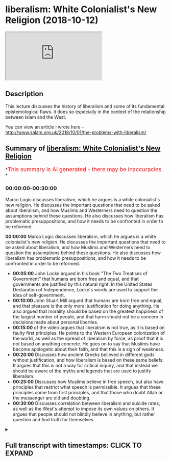 # liberalism: White Colonialist's New Religion (2018-10-12)

<iframe loading='lazy' allow='autoplay' src='https://www.youtube.com/embed/2Dyzc282ZFE'></iframe>

## Description

This lecture discusses the history of liberalism and some of its fundamental epistemological flaws. it does so especially in the context of the relationship between Islam and the West.

You can view an article I wrote here -<http://www.salam.org.uk/2018/10/01/the-problems-with-liberalism/>

## Summary of [liberalism: White Colonialist's New Religion](https://www.youtube.com/watch?v=2Dyzc282ZFE)

*<span style="color:red; font-size:125%">This summary is AI generated - there may be inaccuracies</span>. *

### <a onclick="modifyYTiframeseektime('0')">00:00:00-00:30:00</a>

Marco Logic discusses liberalism, which he argues is a white colonialist's new religion. He discusses the important questions that need to be asked about liberalism, and how Muslims and Westerners need to question the assumptions behind these questions. He also discusses how liberalism has problematic presuppositions, and how it needs to be confronted in order to be reformed.

**<a onclick="modifyYTiframeseektime('0')">00:00:00</a>** Marco Logic discusses liberalism, which he argues is a white colonialist's new religion. He discusses the important questions that need to be asked about liberalism, and how Muslims and Westerners need to question the assumptions behind these questions. He also discusses how liberalism has problematic presuppositions, and how it needs to be confronted in order to be reformed.

* **<a onclick="modifyYTiframeseektime('300')">00:05:00</a>** John Locke argued in his book "The Two Treatises of Government" that humans are born free and equal, and that governments are justified by this natural right. In the United States Declaration of Independence, Locke's words are used to support the idea of self-government.
* **<a onclick="modifyYTiframeseektime('600')">00:10:00</a>** John Stuart Mill argued that humans are born free and equal, and that pleasure is the only moral justification for doing anything. He also argued that morality should be based on the greatest happiness of the largest number of people, and that harm should not be a concern in decisions made about personal liberties.
* **<a onclick="modifyYTiframeseektime('900')">00:15:00</a>** of the video argues that liberalism is not true, as it is based on faulty first principles. He points to the Western European colonization of the world, as well as the spread of liberalism by force, as proof that it is not based on anything concrete. He goes on to say that Muslims have become apologetic about their faith, and that this is a sign of weakness.
* **<a onclick="modifyYTiframeseektime('1200')">00:20:00</a>** Discusses how ancient Greeks believed in different gods without justification, and how liberalism is based on these same beliefs. It argues that this is not a way for critical inquiry, and that instead we should be aware of the myths and legends that are used to justify liberalism.
* **<a onclick="modifyYTiframeseektime('1500')">00:25:00</a>** Discusses how Muslims believe in free speech, but also have principles that restrict what speech is permissible. It argues that these principles come from first principles, and that those who doubt Allah or the messenger are old and doubting.
* **<a onclick="modifyYTiframeseektime('1800')">00:30:00</a>** Discusses correlation between liberalism and suicide rates, as well as the West's attempt to impose its own values on others. It argues that people should not blindly believe in anything, but rather question and find truth for themselves.

<details><summary><h2>Full transcript with timestamps: CLICK TO EXPAND</h2></summary>

<a onclick="modifyYTiframeseektime('0')">0:00:00</a> to come to the state to deliver his  
<a onclick="modifyYTiframeseektime('2')">0:00:02</a> lecture intellectual doubts about Islam  
<a onclick="modifyYTiframeseektime('5')">0:00:05</a> Marco logic Salam aleikum wa rahmatullah  
<a onclick="modifyYTiframeseektime('27')">0:00:27</a> our heads you know in the West we're  
<a onclick="modifyYTiframeseektime('34')">0:00:34</a> asked a lot of questions as Muslims were  
<a onclick="modifyYTiframeseektime('37')">0:00:37</a> asked many questions regularly pressing  
<a onclick="modifyYTiframeseektime('41')">0:00:41</a> important questions and these questions  
<a onclick="modifyYTiframeseektime('44')">0:00:44</a> usually have something to do with what I  
<a onclick="modifyYTiframeseektime('49')">0:00:49</a> refer to as post enlightenment ideas and  
<a onclick="modifyYTiframeseektime('53')">0:00:53</a> it's connection with Islam so don't give  
<a onclick="modifyYTiframeseektime('56')">0:00:56</a> an example someone will ask why is it  
<a onclick="modifyYTiframeseektime('61')">0:01:01</a> that in Islam for example Muslims get  
<a onclick="modifyYTiframeseektime('65')">0:01:05</a> offended when a picture is drawn of the  
<a onclick="modifyYTiframeseektime('69')">0:01:09</a> Prophet Muhammad isn't this freedom of  
<a onclick="modifyYTiframeseektime('72')">0:01:12</a> expression and freedom of speech and why  
<a onclick="modifyYTiframeseektime('77')">0:01:17</a> are Muslims in this regard against  
<a onclick="modifyYTiframeseektime('80')">0:01:20</a> freedom of expression and freedom of  
<a onclick="modifyYTiframeseektime('83')">0:01:23</a> speech isn't Islam therefore the  
<a onclick="modifyYTiframeseektime('87')">0:01:27</a> argument goes a backwards religion that  
<a onclick="modifyYTiframeseektime('91')">0:01:31</a> needs to be reformed do we not need to  
<a onclick="modifyYTiframeseektime('95')">0:01:35</a> have a reform within Islam because  
<a onclick="modifyYTiframeseektime('97')">0:01:37</a> actually you'll find that Islam has  
<a onclick="modifyYTiframeseektime('101')">0:01:41</a> aspects of it which are against  
<a onclick="modifyYTiframeseektime('103')">0:01:43</a> enlightenment values against liberalism  
<a onclick="modifyYTiframeseektime('107')">0:01:47</a> against freedom of expression against  
<a onclick="modifyYTiframeseektime('111')">0:01:51</a> freedom of speech our thing is these are  
<a onclick="modifyYTiframeseektime('115')">0:01:55</a> very important questions to be asked but  
<a onclick="modifyYTiframeseektime('120')">0:02:00</a> what Muslims need to do and what  
<a onclick="modifyYTiframeseektime('123')">0:02:03</a> Westerners also need to do is they need  
<a onclick="modifyYTiframeseektime('126')">0:02:06</a> to question the question I has a point  
<a onclick="modifyYTiframeseektime('131')">0:02:11</a> every question has a presupposition what  
<a onclick="modifyYTiframeseektime('135')">0:02:15</a> is a presupposition it is an assumption  
<a onclick="modifyYTiframeseektime('138')">0:02:18</a> it is an assumption obviously with these  
<a onclick="modifyYTiframeseektime('142')">0:02:22</a> questions some Muslims they go  
<a onclick="modifyYTiframeseektime('146')">0:02:26</a> immediately on the backfoot  
<a onclick="modifyYTiframeseektime('149')">0:02:29</a> immediately there on the back foot and  
<a onclick="modifyYTiframeseektime('152')">0:02:32</a> just like the Western colonial powers  
<a onclick="modifyYTiframeseektime('159')">0:02:39</a> came into our grandfathers Nations and  
<a onclick="modifyYTiframeseektime('165')">0:02:45</a> attempted to force them to believe in  
<a onclick="modifyYTiframeseektime('167')">0:02:47</a> what they believe in  
<a onclick="modifyYTiframeseektime('169')">0:02:49</a> militarily now the post-colonial Western  
<a onclick="modifyYTiframeseektime('178')">0:02:58</a> masters are doing so using different  
<a onclick="modifyYTiframeseektime('181')">0:03:01</a> techniques and there are different  
<a onclick="modifyYTiframeseektime('184')">0:03:04</a> responses from Muslims and others some  
<a onclick="modifyYTiframeseektime('187')">0:03:07</a> will literally bow at the knee they will  
<a onclick="modifyYTiframeseektime('190')">0:03:10</a> literally bow at the knee surrender give  
<a onclick="modifyYTiframeseektime('194')">0:03:14</a> up yes you're right sir there is a  
<a onclick="modifyYTiframeseektime('197')">0:03:17</a> problem we need to fix it we need to  
<a onclick="modifyYTiframeseektime('199')">0:03:19</a> have revivalism in Islam we need to have  
<a onclick="modifyYTiframeseektime('201')">0:03:21</a> reform we need to clean it up you're  
<a onclick="modifyYTiframeseektime('204')">0:03:24</a> right  
<a onclick="modifyYTiframeseektime('205')">0:03:25</a> some will say we must reject this  
<a onclick="modifyYTiframeseektime('209')">0:03:29</a> completely there is this is a poison a  
<a onclick="modifyYTiframeseektime('211')">0:03:31</a> poisonous ideology and we must remove it  
<a onclick="modifyYTiframeseektime('215')">0:03:35</a> and what we're going to be doing in  
<a onclick="modifyYTiframeseektime('217')">0:03:37</a> charla in the next three days it will be  
<a onclick="modifyYTiframeseektime('221')">0:03:41</a> arguing that the question itself is  
<a onclick="modifyYTiframeseektime('225')">0:03:45</a> problematic all the questions that are  
<a onclick="modifyYTiframeseektime('228')">0:03:48</a> asked are problematic questions so the  
<a onclick="modifyYTiframeseektime('230')">0:03:50</a> first day I'm going to be dealing with  
<a onclick="modifyYTiframeseektime('231')">0:03:51</a> liberalism I know it's on the third day  
<a onclick="modifyYTiframeseektime('233')">0:03:53</a> on your pamphlet but I'm gonna do it  
<a onclick="modifyYTiframeseektime('235')">0:03:55</a> first in Chara I'm gonna be dealing with  
<a onclick="modifyYTiframeseektime('237')">0:03:57</a> questions which deal with liberal  
<a onclick="modifyYTiframeseektime('239')">0:03:59</a> presuppositions the second day we're  
<a onclick="modifyYTiframeseektime('243')">0:04:03</a> going to be dealing with democracy which  
<a onclick="modifyYTiframeseektime('244')">0:04:04</a> is very important and the third day  
<a onclick="modifyYTiframeseektime('247')">0:04:07</a> we're going to be dealing with feminism  
<a onclick="modifyYTiframeseektime('252')">0:04:12</a> and that's why I did on the third day  
<a onclick="modifyYTiframeseektime('253')">0:04:13</a> because if anything happens I can just  
<a onclick="modifyYTiframeseektime('255')">0:04:15</a> go I'm going back to London anyways  
<a onclick="modifyYTiframeseektime('264')">0:04:24</a> today inshallah I'll be talking about  
<a onclick="modifyYTiframeseektime('267')">0:04:27</a> liberalism and by the way I've written  
<a onclick="modifyYTiframeseektime('269')">0:04:29</a> an article on this and I'm planning to  
<a onclick="modifyYTiframeseektime('271')">0:04:31</a> write an article on all three lectures  
<a onclick="modifyYTiframeseektime('274')">0:04:34</a> so I'll be writing written an article  
<a onclick="modifyYTiframeseektime('276')">0:04:36</a> liberalism will be published on it  
<a onclick="modifyYTiframeseektime('278')">0:04:38</a> should be online on Monday Anza Lambda  
<a onclick="modifyYTiframeseektime('280')">0:04:40</a> org dot uk' salaam and inshallah we'll  
<a onclick="modifyYTiframeseektime('283')">0:04:43</a> put the description somewhere so if you  
<a onclick="modifyYTiframeseektime('285')">0:04:45</a> want to do further reading you can do  
<a onclick="modifyYTiframeseektime('286')">0:04:46</a> that there  
<a onclick="modifyYTiframeseektime('287')">0:04:47</a> and moreover there'll be an article  
<a onclick="modifyYTiframeseektime('290')">0:04:50</a> written on each of the topics that I'll  
<a onclick="modifyYTiframeseektime('292')">0:04:52</a> be covering today as well now let's get  
<a onclick="modifyYTiframeseektime('295')">0:04:55</a> straight into it today I'm just gonna go  
<a onclick="modifyYTiframeseektime('299')">0:04:59</a> into three different things I'm going to  
<a onclick="modifyYTiframeseektime('301')">0:05:01</a> do three things today in Charlotte the  
<a onclick="modifyYTiframeseektime('302')">0:05:02</a> first thing is I'm going to give you a  
<a onclick="modifyYTiframeseektime('304')">0:05:04</a> brief history of liberalism a brief  
<a onclick="modifyYTiframeseektime('307')">0:05:07</a> history so you understand what it is  
<a onclick="modifyYTiframeseektime('308')">0:05:08</a> number two we're going to be talking  
<a onclick="modifyYTiframeseektime('311')">0:05:11</a> about the premises of liberalism the  
<a onclick="modifyYTiframeseektime('315')">0:05:15</a> first principles of liberalism where do  
<a onclick="modifyYTiframeseektime('318')">0:05:18</a> we start with liberalism and number  
<a onclick="modifyYTiframeseektime('321')">0:05:21</a> three we'll be talking about the  
<a onclick="modifyYTiframeseektime('322')">0:05:22</a> implications of this on Islam and  
<a onclick="modifyYTiframeseektime('325')">0:05:25</a> Muslims and the discourse between Islam  
<a onclick="modifyYTiframeseektime('328')">0:05:28</a> and Muslims in the Western context  
<a onclick="modifyYTiframeseektime('330')">0:05:30</a> especially so we'll start you see all of  
<a onclick="modifyYTiframeseektime('336')">0:05:36</a> these slogans that you've you're very  
<a onclick="modifyYTiframeseektime('338')">0:05:38</a> well aware of freedom of expression  
<a onclick="modifyYTiframeseektime('340')">0:05:40</a> freedom of speech they're extensions of  
<a onclick="modifyYTiframeseektime('343')">0:05:43</a> the liberal philosophical framework okay  
<a onclick="modifyYTiframeseektime('345')">0:05:45</a> so if someone is asking you a question  
<a onclick="modifyYTiframeseektime('349')">0:05:49</a> that presupposes liberalism like these  
<a onclick="modifyYTiframeseektime('354')">0:05:54</a> questions the question would be this  
<a onclick="modifyYTiframeseektime('357')">0:05:57</a> what if your ideology is baseless wait a  
<a onclick="modifyYTiframeseektime('363')">0:06:03</a> minute  
<a onclick="modifyYTiframeseektime('364')">0:06:04</a> say that one more time okay what if your  
<a onclick="modifyYTiframeseektime('369')">0:06:09</a> ideology is baseless what if there is no  
<a onclick="modifyYTiframeseektime('374')">0:06:14</a> way to prove the very beginnings or the  
<a onclick="modifyYTiframeseektime('379')">0:06:19</a> very starting points the very premises  
<a onclick="modifyYTiframeseektime('381')">0:06:21</a> of liberalism therefore the question  
<a onclick="modifyYTiframeseektime('384')">0:06:24</a> becomes obsolete  
<a onclick="modifyYTiframeseektime('385')">0:06:25</a> why does Islam why do Muslims get upset  
<a onclick="modifyYTiframeseektime('389')">0:06:29</a> with the drawing of the Prophet Muhammad  
<a onclick="modifyYTiframeseektime('390')">0:06:30</a> why not  
<a onclick="modifyYTiframeseektime('391')">0:06:31</a> could be the easy answer well it needs  
<a onclick="modifyYTiframeseektime('394')">0:06:34</a> to be in line with liberalism and well  
<a onclick="modifyYTiframeseektime('396')">0:06:36</a> if we can demonstrate that liberalism is  
<a onclick="modifyYTiframeseektime('401')">0:06:41</a> in fact based on what you call  
<a onclick="modifyYTiframeseektime('404')">0:06:44</a> corrigible presuppositions meaning they  
<a onclick="modifyYTiframeseektime('408')">0:06:48</a> are capable of reform or improvement  
<a onclick="modifyYTiframeseektime('413')">0:06:53</a> then there is no need to ask the  
<a onclick="modifyYTiframeseektime('415')">0:06:55</a> question because you're asking me a  
<a onclick="modifyYTiframeseektime('417')">0:06:57</a> question based on baseless foundations  
<a onclick="modifyYTiframeseektime('420')">0:07:00</a> so let's start with the brief history of  
<a onclick="modifyYTiframeseektime('423')">0:07:03</a> liberalism you see there was a man  
<a onclick="modifyYTiframeseektime('427')">0:07:07</a> called John Locke very famous man he's  
<a onclick="modifyYTiframeseektime('432')">0:07:12</a> actually one of the most influential  
<a onclick="modifyYTiframeseektime('434')">0:07:14</a> people who ever lived in my opinion he  
<a onclick="modifyYTiframeseektime('436')">0:07:16</a> died in 1704 he wrote many books one of  
<a onclick="modifyYTiframeseektime('440')">0:07:20</a> the most famous or if not the most  
<a onclick="modifyYTiframeseektime('441')">0:07:21</a> famous one hero is a book called the two  
<a onclick="modifyYTiframeseektime('442')">0:07:22</a> treatises of government and in this book  
<a onclick="modifyYTiframeseektime('445')">0:07:25</a> he argued the case for a social contract  
<a onclick="modifyYTiframeseektime('447')">0:07:27</a> he said we are all born equal we are all  
<a onclick="modifyYTiframeseektime('451')">0:07:31</a> born free interesting Locke John Locke  
<a onclick="modifyYTiframeseektime('454')">0:07:34</a> believed in God in fact he believes in  
<a onclick="modifyYTiframeseektime('456')">0:07:36</a> one God he was a Unitarian who's a  
<a onclick="modifyYTiframeseektime('458')">0:07:38</a> nonconformist Christine didn't believe  
<a onclick="modifyYTiframeseektime('460')">0:07:40</a> in the Trinity but he based much of his  
<a onclick="modifyYTiframeseektime('463')">0:07:43</a> philosophy on God and that's why a lot  
<a onclick="modifyYTiframeseektime('469')">0:07:49</a> of the governments of his day Britain  
<a onclick="modifyYTiframeseektime('472')">0:07:52</a> France and of course the United States  
<a onclick="modifyYTiframeseektime('475')">0:07:55</a> of America they incorporated literally  
<a onclick="modifyYTiframeseektime('478')">0:07:58</a> what he said in that the two treatises  
<a onclick="modifyYTiframeseektime('481')">0:08:01</a> of government into the for example the  
<a onclick="modifyYTiframeseektime('485')">0:08:05</a> US Declaration of Independence the Bill  
<a onclick="modifyYTiframeseektime('488')">0:08:08</a> of Rights in the in the United Kingdom  
<a onclick="modifyYTiframeseektime('490')">0:08:10</a> which was written in 1688 his words  
<a onclick="modifyYTiframeseektime('494')">0:08:14</a> which is one of the most important  
<a onclick="modifyYTiframeseektime('497')">0:08:17</a> documents and all of British history  
<a onclick="modifyYTiframeseektime('499')">0:08:19</a> it's called the Bill of Rights and of  
<a onclick="modifyYTiframeseektime('502')">0:08:22</a> course the u.s. Declaration of  
<a onclick="modifyYTiframeseektime('503')">0:08:23</a> Independence one of the most important  
<a onclick="modifyYTiframeseektime('505')">0:08:25</a> documents in all of American government  
<a onclick="modifyYTiframeseektime('508')">0:08:28</a> and politics so for example  
<a onclick="modifyYTiframeseektime('515')">0:08:35</a> the famous phrase that we hold these  
<a onclick="modifyYTiframeseektime('518')">0:08:38</a> truths to be self-evident that all men  
<a onclick="modifyYTiframeseektime('521')">0:08:41</a> are created equal and that they have on  
<a onclick="modifyYTiframeseektime('527')">0:08:47</a> any unalienable rights of life liberty  
<a onclick="modifyYTiframeseektime('530')">0:08:50</a> and the pursuit of happiness this is the  
<a onclick="modifyYTiframeseektime('533')">0:08:53</a> US Declaration of Independence it's  
<a onclick="modifyYTiframeseektime('534')">0:08:54</a> taken from or slightly adjusted it's  
<a onclick="modifyYTiframeseektime('538')">0:08:58</a> taken from John Locke so a lot of these  
<a onclick="modifyYTiframeseektime('540')">0:09:00</a> ideas human beings being born free  
<a onclick="modifyYTiframeseektime('543')">0:09:03</a> freedom etc is taken from directly from  
<a onclick="modifyYTiframeseektime('546')">0:09:06</a> John Locke and the thing is about John  
<a onclick="modifyYTiframeseektime('549')">0:09:09</a> Locke is that he believed in God and if  
<a onclick="modifyYTiframeseektime('553')">0:09:13</a> you look at the wording of what he said  
<a onclick="modifyYTiframeseektime('555')">0:09:15</a> in the two treatises of government he  
<a onclick="modifyYTiframeseektime('557')">0:09:17</a> justified that for example human beings  
<a onclick="modifyYTiframeseektime('560')">0:09:20</a> are born equal and that they are born  
<a onclick="modifyYTiframeseektime('562')">0:09:22</a> free because he said that they were  
<a onclick="modifyYTiframeseektime('564')">0:09:24</a> endowed by the creator and this is part  
<a onclick="modifyYTiframeseektime('567')">0:09:27</a> of the US declaration independence they  
<a onclick="modifyYTiframeseektime('569')">0:09:29</a> were given this by God they were given  
<a onclick="modifyYTiframeseektime('573')">0:09:33</a> freedom and equality by God he had two  
<a onclick="modifyYTiframeseektime('578')">0:09:38</a> or three principles that he believed in  
<a onclick="modifyYTiframeseektime('580')">0:09:40</a> one was a theological belief so he  
<a onclick="modifyYTiframeseektime('583')">0:09:43</a> believed that all human beings were  
<a onclick="modifyYTiframeseektime('585')">0:09:45</a> endowed equality by God they were given  
<a onclick="modifyYTiframeseektime('590')">0:09:50</a> equality and freedoms by God but he also  
<a onclick="modifyYTiframeseektime('593')">0:09:53</a> believed he also believed in something  
<a onclick="modifyYTiframeseektime('596')">0:09:56</a> called the hedonistic principle and this  
<a onclick="modifyYTiframeseektime('599')">0:09:59</a> will be a very important point which I  
<a onclick="modifyYTiframeseektime('601')">0:10:01</a> want you to really pay attention to the  
<a onclick="modifyYTiframeseektime('603')">0:10:03</a> hedonistic principle is the idea that  
<a onclick="modifyYTiframeseektime('606')">0:10:06</a> the ultimate morality is pain and  
<a onclick="modifyYTiframeseektime('609')">0:10:09</a> pleasure  
<a onclick="modifyYTiframeseektime('611')">0:10:11</a> so what's ultimately good is what feels  
<a onclick="modifyYTiframeseektime('614')">0:10:14</a> good or what is pleasurable or desirable  
<a onclick="modifyYTiframeseektime('617')">0:10:17</a> to you this would be the cornerstone of  
<a onclick="modifyYTiframeseektime('620')">0:10:20</a> liberal moral philosophy it's called the  
<a onclick="modifyYTiframeseektime('623')">0:10:23</a> hedonistic principle so after John Locke  
<a onclick="modifyYTiframeseektime('628')">0:10:28</a> came about and he had such an influence  
<a onclick="modifyYTiframeseektime('631')">0:10:31</a> because of the English Civil War which  
<a onclick="modifyYTiframeseektime('633')">0:10:33</a> took place in 1642 to 1651 where the  
<a onclick="modifyYTiframeseektime('637')">0:10:37</a> Royalists and the parliamentarians were  
<a onclick="modifyYTiframeseektime('640')">0:10:40</a> attacking each other  
<a onclick="modifyYTiframeseektime('641')">0:10:41</a> Parliament reconstituted itself using a  
<a onclick="modifyYTiframeseektime('645')">0:10:45</a> lot of the Lockean principles sold in  
<a onclick="modifyYTiframeseektime('648')">0:10:48</a> and so did the US and France and these  
<a onclick="modifyYTiframeseektime('651')">0:10:51</a> countries they took these liberal  
<a onclick="modifyYTiframeseektime('653')">0:10:53</a> principles and then they became very  
<a onclick="modifyYTiframeseektime('654')">0:10:54</a> normative it became the norm now anyone  
<a onclick="modifyYTiframeseektime('658')">0:10:58</a> who speaks against the liberal  
<a onclick="modifyYTiframeseektime('660')">0:11:00</a> principles is AB is speaking in  
<a onclick="modifyYTiframeseektime('664')">0:11:04</a> aberration to the social and cultural  
<a onclick="modifyYTiframeseektime('667')">0:11:07</a> norms of the West that must must be  
<a onclick="modifyYTiframeseektime('670')">0:11:10</a> understood after John Locke you had many  
<a onclick="modifyYTiframeseektime('672')">0:11:12</a> different philosophers that came and  
<a onclick="modifyYTiframeseektime('674')">0:11:14</a> advanced his theory like Montesquieu or  
<a onclick="modifyYTiframeseektime('676')">0:11:16</a> Rousseau or for example Tocqueville who  
<a onclick="modifyYTiframeseektime('680')">0:11:20</a> wrote democracy and America which will  
<a onclick="modifyYTiframeseektime('682')">0:11:22</a> cover tomorrow and others and these  
<a onclick="modifyYTiframeseektime('687')">0:11:27</a> individuals just expanded the theory  
<a onclick="modifyYTiframeseektime('689')">0:11:29</a> most notably I was our I would argue is  
<a onclick="modifyYTiframeseektime('692')">0:11:32</a> John Stuart Mill who came in the  
<a onclick="modifyYTiframeseektime('695')">0:11:35</a> Victorian era and he talked about the  
<a onclick="modifyYTiframeseektime('697')">0:11:37</a> harm principle so about two you know  
<a onclick="modifyYTiframeseektime('700')">0:11:40</a> hundred two hundred years later this man  
<a onclick="modifyYTiframeseektime('701')">0:11:41</a> came John Stuart Mill and he advanced he  
<a onclick="modifyYTiframeseektime('704')">0:11:44</a> said yes he left the whole theological  
<a onclick="modifyYTiframeseektime('708')">0:11:48</a> discussion he didn't say that we were  
<a onclick="modifyYTiframeseektime('710')">0:11:50</a> born equal a free he took yes he  
<a onclick="modifyYTiframeseektime('712')">0:11:52</a> believed that we were born equal but he  
<a onclick="modifyYTiframeseektime('713')">0:11:53</a> didn't say it's from God some say he was  
<a onclick="modifyYTiframeseektime('716')">0:11:56</a> agnostic even he didn't believe me maybe  
<a onclick="modifyYTiframeseektime('717')">0:11:57</a> didn't believe in God the law Allen God  
<a onclick="modifyYTiframeseektime('719')">0:11:59</a> knows best if you believed in God or not  
<a onclick="modifyYTiframeseektime('720')">0:12:00</a> yeah but here's a problem this is a very  
<a onclick="modifyYTiframeseektime('725')">0:12:05</a> big problem for liberals if initially my  
<a onclick="modifyYTiframeseektime('729')">0:12:09</a> question first question if initially the  
<a onclick="modifyYTiframeseektime('732')">0:12:12</a> justification for human beings being  
<a onclick="modifyYTiframeseektime('735')">0:12:15</a> born equal and free was based on  
<a onclick="modifyYTiframeseektime('738')">0:12:18</a> theology ie God how could a succession  
<a onclick="modifyYTiframeseektime('744')">0:12:24</a> of philosophers inherit the same belief  
<a onclick="modifyYTiframeseektime('747')">0:12:27</a> system without basing upon the same  
<a onclick="modifyYTiframeseektime('749')">0:12:29</a> principle in other words John Stuart  
<a onclick="modifyYTiframeseektime('752')">0:12:32</a> Mill yes he said we believe that we were  
<a onclick="modifyYTiframeseektime('755')">0:12:35</a> born equal that were born free but he  
<a onclick="modifyYTiframeseektime('756')">0:12:36</a> didn't say anything about God so the  
<a onclick="modifyYTiframeseektime('758')">0:12:38</a> question would be how can you prove that  
<a onclick="modifyYTiframeseektime('759')">0:12:39</a> were born equal or that we were born  
<a onclick="modifyYTiframeseektime('762')">0:12:42</a> free this is a very important question  
<a onclick="modifyYTiframeseektime('764')">0:12:44</a> and what do you mean when you say who  
<a onclick="modifyYTiframeseektime('767')">0:12:47</a> are born equal or we were born free even  
<a onclick="modifyYTiframeseektime('770')">0:12:50</a> John Stuart Locke John Mill sorry does  
<a onclick="modifyYTiframeseektime('772')">0:12:52</a> John Locke himself said this is not in  
<a onclick="modifyYTiframeseektime('775')">0:12:55</a> all cases the Creator might decide that  
<a onclick="modifyYTiframeseektime('778')">0:12:58</a> we are not born you're born equal for  
<a onclick="modifyYTiframeseektime('779')">0:12:59</a> example so what do we mean well we're  
<a onclick="modifyYTiframeseektime('781')">0:13:01</a> not born  
<a onclick="modifyYTiframeseektime('782')">0:13:02</a> what do we mean with Zbornak we are not  
<a onclick="modifyYTiframeseektime('785')">0:13:05</a> born equal if we look at it on the face  
<a onclick="modifyYTiframeseektime('787')">0:13:07</a> of it because really some of us are born  
<a onclick="modifyYTiframeseektime('788')">0:13:08</a> in impoverished places some of us are  
<a onclick="modifyYTiframeseektime('791')">0:13:11</a> born in very you know bad places rich  
<a onclick="modifyYTiframeseektime('793')">0:13:13</a> places poor places some of us are born  
<a onclick="modifyYTiframeseektime('795')">0:13:15</a> with disabilities some of us are born as  
<a onclick="modifyYTiframeseektime('797')">0:13:17</a> men woman black why this that where is  
<a onclick="modifyYTiframeseektime('801')">0:13:21</a> the Equality is differences all I see is  
<a onclick="modifyYTiframeseektime('803')">0:13:23</a> inequalities everywhere so what do we  
<a onclick="modifyYTiframeseektime('805')">0:13:25</a> mean by equality so someone will come  
<a onclick="modifyYTiframeseektime('807')">0:13:27</a> and say actually we mean equality of  
<a onclick="modifyYTiframeseektime('809')">0:13:29</a> opportunity and some others will say no  
<a onclick="modifyYTiframeseektime('810')">0:13:30</a> equality of outcome well they've had to  
<a onclick="modifyYTiframeseektime('813')">0:13:33</a> adjust that because they realized the  
<a onclick="modifyYTiframeseektime('815')">0:13:35</a> fallacious nature of just saying that we  
<a onclick="modifyYTiframeseektime('818')">0:13:38</a> were born equal what does it mean what  
<a onclick="modifyYTiframeseektime('821')">0:13:41</a> do we actually mean what do we mean by  
<a onclick="modifyYTiframeseektime('822')">0:13:42</a> we were born free almost all  
<a onclick="modifyYTiframeseektime('825')">0:13:45</a> philosophers agree that everything is  
<a onclick="modifyYTiframeseektime('829')">0:13:49</a> determined even atheist philosophers  
<a onclick="modifyYTiframeseektime('831')">0:13:51</a> believe this that is determined by  
<a onclick="modifyYTiframeseektime('833')">0:13:53</a> genetics and environment so what is free  
<a onclick="modifyYTiframeseektime('835')">0:13:55</a> freedom what do you mean explain so  
<a onclick="modifyYTiframeseektime('838')">0:13:58</a> already it sounds nice what they say but  
<a onclick="modifyYTiframeseektime('840')">0:14:00</a> it has no real evidence base John Stuart  
<a onclick="modifyYTiframeseektime('843')">0:14:03</a> Mill did try and prove something called  
<a onclick="modifyYTiframeseektime('845')">0:14:05</a> utilitarianism utilitarianism is the  
<a onclick="modifyYTiframeseektime('848')">0:14:08</a> idea it's really the has a mystic  
<a onclick="modifyYTiframeseektime('850')">0:14:10</a> principle so you pleasure for you but  
<a onclick="modifyYTiframeseektime('853')">0:14:13</a> pleasure for them for the for the  
<a onclick="modifyYTiframeseektime('855')">0:14:15</a> largest amount of people the great is  
<a onclick="modifyYTiframeseektime('857')">0:14:17</a> good for the greatest number so it's  
<a onclick="modifyYTiframeseektime('860')">0:14:20</a> going back to what's pleasurable for you  
<a onclick="modifyYTiframeseektime('863')">0:14:23</a> and this became really the most  
<a onclick="modifyYTiframeseektime('866')">0:14:26</a> normative way of describing liberalism  
<a onclick="modifyYTiframeseektime('867')">0:14:27</a> the most normative way of describing  
<a onclick="modifyYTiframeseektime('870')">0:14:30</a> liberalism is through the hedonistic  
<a onclick="modifyYTiframeseektime('872')">0:14:32</a> principle all the extension of that  
<a onclick="modifyYTiframeseektime('874')">0:14:34</a> which is utilitarianism and then he put  
<a onclick="modifyYTiframeseektime('876')">0:14:36</a> into it the harm principle so he says  
<a onclick="modifyYTiframeseektime('878')">0:14:38</a> that you can do whatever you want so  
<a onclick="modifyYTiframeseektime('880')">0:14:40</a> long as you don't harm anyone else do  
<a onclick="modifyYTiframeseektime('882')">0:14:42</a> whatever you want isn't this what you  
<a onclick="modifyYTiframeseektime('883')">0:14:43</a> hear okay or why is homosexuality not a  
<a onclick="modifyYTiframeseektime('887')">0:14:47</a> problem in society because we are  
<a onclick="modifyYTiframeseektime('890')">0:14:50</a> liberals and we believe you can do  
<a onclick="modifyYTiframeseektime('892')">0:14:52</a> whatever you want that makes you feel  
<a onclick="modifyYTiframeseektime('894')">0:14:54</a> good so long as you don't harm someone  
<a onclick="modifyYTiframeseektime('898')">0:14:58</a> else this is John Stuart Mill basically  
<a onclick="modifyYTiframeseektime('901')">0:15:01</a> that's where he got it from  
<a onclick="modifyYTiframeseektime('902')">0:15:02</a> that's where society accepted it from he  
<a onclick="modifyYTiframeseektime('907')">0:15:07</a> had a part of his book he's got a book  
<a onclick="modifyYTiframeseektime('909')">0:15:09</a> called on utilitarianism and a part of  
<a onclick="modifyYTiframeseektime('911')">0:15:11</a> it is proving utilitarianism he actually  
<a onclick="modifyYTiframeseektime('913')">0:15:13</a> puts this as as the  
<a onclick="modifyYTiframeseektime('915')">0:15:15</a> they're heading he says proving  
<a onclick="modifyYTiframeseektime('917')">0:15:17</a> utilitarianism and you know this is the  
<a onclick="modifyYTiframeseektime('920')">0:15:20</a> one of the most attacked segments in all  
<a onclick="modifyYTiframeseektime('923')">0:15:23</a> of philosophy circular reasoning  
<a onclick="modifyYTiframeseektime('926')">0:15:26</a> everyone's attacking him saying what  
<a onclick="modifyYTiframeseektime('928')">0:15:28</a> you're talking about he said and you can  
<a onclick="modifyYTiframeseektime('930')">0:15:30</a> read the article for more information  
<a onclick="modifyYTiframeseektime('931')">0:15:31</a> but basically he had a circular  
<a onclick="modifyYTiframeseektime('933')">0:15:33</a> reasoning in his approach to try and  
<a onclick="modifyYTiframeseektime('935')">0:15:35</a> prove utilitarianism therefore almost  
<a onclick="modifyYTiframeseektime('938')">0:15:38</a> all serious liberal thinkers are of the  
<a onclick="modifyYTiframeseektime('943')">0:15:43</a> opinion that there is no way of proving  
<a onclick="modifyYTiframeseektime('946')">0:15:46</a> hedonism utilitarianism so the first  
<a onclick="modifyYTiframeseektime('949')">0:15:49</a> principles of liberalism are corrigible  
<a onclick="modifyYTiframeseektime('953')">0:15:53</a> now what does that mean if the first  
<a onclick="modifyYTiframeseektime('956')">0:15:56</a> principles of liberalism are not fixed  
<a onclick="modifyYTiframeseektime('960')">0:16:00</a> objective absolute or true one more time  
<a onclick="modifyYTiframeseektime('964')">0:16:04</a> okay the first principles of liberalism  
<a onclick="modifyYTiframeseektime('969')">0:16:09</a> are not fixed they are not objective  
<a onclick="modifyYTiframeseektime('972')">0:16:12</a> they are not absolute and they are not  
<a onclick="modifyYTiframeseektime('975')">0:16:15</a> true if the foundations of something is  
<a onclick="modifyYTiframeseektime('982')">0:16:22</a> shaky then that thing itself will be  
<a onclick="modifyYTiframeseektime('985')">0:16:25</a> shaky therefore John Stuart Mill who  
<a onclick="modifyYTiframeseektime('993')">0:16:33</a> expanded freedom of expression in his  
<a onclick="modifyYTiframeseektime('996')">0:16:36</a> book on liberalism and others like him  
<a onclick="modifyYTiframeseektime('998')">0:16:38</a> it's not just simple ten others many  
<a onclick="modifyYTiframeseektime('1000')">0:16:40</a> many philosophers freedom of expression  
<a onclick="modifyYTiframeseektime('1001')">0:16:41</a> freedom of speech freedom to this  
<a onclick="modifyYTiframeseektime('1003')">0:16:43</a> freedom of that they all based it on  
<a onclick="modifyYTiframeseektime('1005')">0:16:45</a> corrigible baseless foundations can you  
<a onclick="modifyYTiframeseektime('1010')">0:16:50</a> imagine and the Muslim in the West is  
<a onclick="modifyYTiframeseektime('1016')">0:16:56</a> compelled to answer the question what  
<a onclick="modifyYTiframeseektime('1018')">0:16:58</a> what question on a moral philosophical  
<a onclick="modifyYTiframeseektime('1021')">0:17:01</a> basis your question has no basis proved  
<a onclick="modifyYTiframeseektime('1024')">0:17:04</a> to me liberalism is true that's what you  
<a onclick="modifyYTiframeseektime('1026')">0:17:06</a> should say to him why is it that Muslims  
<a onclick="modifyYTiframeseektime('1029')">0:17:09</a> they don't believe that drawing a  
<a onclick="modifyYTiframeseektime('1031')">0:17:11</a> cartoon of their prophet isn't this a  
<a onclick="modifyYTiframeseektime('1033')">0:17:13</a> hindrance of freedom of speech yes it is  
<a onclick="modifyYTiframeseektime('1035')">0:17:15</a> proved to me why liberalism is true  
<a onclick="modifyYTiframeseektime('1038')">0:17:18</a> that's the answer  
<a onclick="modifyYTiframeseektime('1040')">0:17:20</a> proof to me that liberalism is true well  
<a onclick="modifyYTiframeseektime('1045')">0:17:25</a> Muslims if they leave the religion this  
<a onclick="modifyYTiframeseektime('1048')">0:17:28</a> and  
<a onclick="modifyYTiframeseektime('1048')">0:17:28</a> and apostasy and whatever okay no  
<a onclick="modifyYTiframeseektime('1050')">0:17:30</a> problem prove to me that liberalism is  
<a onclick="modifyYTiframeseektime('1052')">0:17:32</a> true your question is based on a liberal  
<a onclick="modifyYTiframeseektime('1055')">0:17:35</a> presupposition your presupposition is is  
<a onclick="modifyYTiframeseektime('1057')">0:17:37</a> based on first principles which are  
<a onclick="modifyYTiframeseektime('1060')">0:17:40</a> courage of or baseless or otherwise  
<a onclick="modifyYTiframeseektime('1062')">0:17:42</a> faulty therefore your question  
<a onclick="modifyYTiframeseektime('1065')">0:17:45</a> carries no epistemic weight don't ask me  
<a onclick="modifyYTiframeseektime('1068')">0:17:48</a> the question let me ask you the question  
<a onclick="modifyYTiframeseektime('1069')">0:17:49</a> proof to me that liberalism is true from  
<a onclick="modifyYTiframeseektime('1073')">0:17:53</a> first principles from the premises is  
<a onclick="modifyYTiframeseektime('1075')">0:17:55</a> there only true because you had a  
<a onclick="modifyYTiframeseektime('1079')">0:17:59</a> succession of wars by Western European  
<a onclick="modifyYTiframeseektime('1083')">0:18:03</a> countries that decided to go eastward  
<a onclick="modifyYTiframeseektime('1086')">0:18:06</a> and westward and spread liberalism by  
<a onclick="modifyYTiframeseektime('1088')">0:18:08</a> the sword and put liberalism in every  
<a onclick="modifyYTiframeseektime('1092')">0:18:12</a> crevice of our society and because  
<a onclick="modifyYTiframeseektime('1095')">0:18:15</a> because white people have decided that's  
<a onclick="modifyYTiframeseektime('1097')">0:18:17</a> true we must believe it's true in some  
<a onclick="modifyYTiframeseektime('1100')">0:18:20</a> and some societies is it true because  
<a onclick="modifyYTiframeseektime('1105')">0:18:25</a> even though you had liberals who  
<a onclick="modifyYTiframeseektime('1109')">0:18:29</a> believed in freedom they colonized the  
<a onclick="modifyYTiframeseektime('1112')">0:18:32</a> people going against what they believe  
<a onclick="modifyYTiframeseektime('1113')">0:18:33</a> in and they enslaved others in the  
<a onclick="modifyYTiframeseektime('1116')">0:18:36</a> triangular slave trade for hundreds of  
<a onclick="modifyYTiframeseektime('1119')">0:18:39</a> years and it's only true when when it  
<a onclick="modifyYTiframeseektime('1122')">0:18:42</a> benefits the white man is that the kind  
<a onclick="modifyYTiframeseektime('1126')">0:18:46</a> of liberalism you want to bring back  
<a onclick="modifyYTiframeseektime('1127')">0:18:47</a> what kind of liberalism is it what  
<a onclick="modifyYTiframeseektime('1129')">0:18:49</a> you're talking about  
<a onclick="modifyYTiframeseektime('1130')">0:18:50</a> proof to me that liberalism is true  
<a onclick="modifyYTiframeseektime('1132')">0:18:52</a> simple as that you know let me tell you  
<a onclick="modifyYTiframeseektime('1135')">0:18:55</a> something most of the questions will lie  
<a onclick="modifyYTiframeseektime('1141')">0:19:01</a> that we receive about Muslims having  
<a onclick="modifyYTiframeseektime('1146')">0:19:06</a> shaky faith or Muslims on their way out  
<a onclick="modifyYTiframeseektime('1151')">0:19:11</a> of Islam or people not coming into Islam  
<a onclick="modifyYTiframeseektime('1155')">0:19:15</a> because there is some kind of barrier to  
<a onclick="modifyYTiframeseektime('1156')">0:19:16</a> entry to Islam is based on a doubt that  
<a onclick="modifyYTiframeseektime('1161')">0:19:21</a> they have because of a question that was  
<a onclick="modifyYTiframeseektime('1163')">0:19:23</a> posed which has a presupposition of a  
<a onclick="modifyYTiframeseektime('1166')">0:19:26</a> Western enlightenment philosophy and  
<a onclick="modifyYTiframeseektime('1168')">0:19:28</a> liberalism is number one on the list so  
<a onclick="modifyYTiframeseektime('1171')">0:19:31</a> if we can show that liberalism is not  
<a onclick="modifyYTiframeseektime('1173')">0:19:33</a> true or it cannot be proven to be true  
<a onclick="modifyYTiframeseektime('1176')">0:19:36</a> therefore the doubt is unjustified you  
<a onclick="modifyYTiframeseektime('1181')">0:19:41</a> should doubt what you're saying the  
<a onclick="modifyYTiframeseektime('1182')">0:19:42</a> question you're asking about that don't  
<a onclick="modifyYTiframeseektime('1185')">0:19:45</a> doubt the answer of the question  
<a onclick="modifyYTiframeseektime('1188')">0:19:48</a> the truth is Muslims have become overly  
<a onclick="modifyYTiframeseektime('1191')">0:19:51</a> apologetic yes and do it you're bowing  
<a onclick="modifyYTiframeseektime('1195')">0:19:55</a> at the knee you're bowing at the knee so  
<a onclick="modifyYTiframeseektime('1201')">0:20:01</a> here I want you to really think about  
<a onclick="modifyYTiframeseektime('1204')">0:20:04</a> something you know in ancient societies  
<a onclick="modifyYTiframeseektime('1212')">0:20:12</a> like for example the ancient Greeks the  
<a onclick="modifyYTiframeseektime('1214')">0:20:14</a> ancient Greeks they had mythology  
<a onclick="modifyYTiframeseektime('1219')">0:20:19</a> mythologies defined in two ways primary  
<a onclick="modifyYTiframeseektime('1221')">0:20:21</a> ways in the dictionary one of them is  
<a onclick="modifyYTiframeseektime('1225')">0:20:25</a> one of the ways of defining mythology is  
<a onclick="modifyYTiframeseektime('1227')">0:20:27</a> like a story or some kind of tradition  
<a onclick="modifyYTiframeseektime('1229')">0:20:29</a> which is not really it's fictitious it's  
<a onclick="modifyYTiframeseektime('1231')">0:20:31</a> not real but which helps bring forward a  
<a onclick="modifyYTiframeseektime('1234')">0:20:34</a> kind of moral another way of defining  
<a onclick="modifyYTiframeseektime('1236')">0:20:36</a> mythology is something which is false  
<a onclick="modifyYTiframeseektime('1238')">0:20:38</a> something which is not true so let's put  
<a onclick="modifyYTiframeseektime('1241')">0:20:41</a> ourselves on a time machine go back to  
<a onclick="modifyYTiframeseektime('1243')">0:20:43</a> the ancient Greeks they believed in gods  
<a onclick="modifyYTiframeseektime('1245')">0:20:45</a> different gods Athena  
<a onclick="modifyYTiframeseektime('1247')">0:20:47</a> Zeus Hercules you know you've heard of  
<a onclick="modifyYTiframeseektime('1249')">0:20:49</a> these gods yes you've heard of these  
<a onclick="modifyYTiframeseektime('1251')">0:20:51</a> gods and they believed in those gods  
<a onclick="modifyYTiframeseektime('1255')">0:20:55</a> without real justification no one proved  
<a onclick="modifyYTiframeseektime('1257')">0:20:57</a> to them the existence or the worthiness  
<a onclick="modifyYTiframeseektime('1259')">0:20:59</a> or of Athena or Zeus or Hercules they  
<a onclick="modifyYTiframeseektime('1262')">0:21:02</a> believed in those got no problem no  
<a onclick="modifyYTiframeseektime('1264')">0:21:04</a> argument there is no cosmological  
<a onclick="modifyYTiframeseektime('1266')">0:21:06</a> argument equivalent for Athena there  
<a onclick="modifyYTiframeseektime('1268')">0:21:08</a> isn't so they believed in those gods and  
<a onclick="modifyYTiframeseektime('1271')">0:21:11</a> they believed in those things  
<a onclick="modifyYTiframeseektime('1274')">0:21:14</a> axiomatically as it were they lived a  
<a onclick="modifyYTiframeseektime('1278')">0:21:18</a> life it was part of their culture they  
<a onclick="modifyYTiframeseektime('1280')">0:21:20</a> were you know they were absorbing all of  
<a onclick="modifyYTiframeseektime('1282')">0:21:22</a> those things and then for example to  
<a onclick="modifyYTiframeseektime('1287')">0:21:27</a> give you an example when it came to the  
<a onclick="modifyYTiframeseektime('1289')">0:21:29</a> introduction of Christianity if you look  
<a onclick="modifyYTiframeseektime('1291')">0:21:31</a> at Christianity and when it was  
<a onclick="modifyYTiframeseektime('1294')">0:21:34</a> introduced to the Roman Empire you'll  
<a onclick="modifyYTiframeseektime('1296')">0:21:36</a> see I mean this is all over the  
<a onclick="modifyYTiframeseektime('1297')">0:21:37</a> historical works there was now synthesis  
<a onclick="modifyYTiframeseektime('1300')">0:21:40</a> the syncretic model you know  
<a onclick="modifyYTiframeseektime('1302')">0:21:42</a> Christianity amalgamated with those old  
<a onclick="modifyYTiframeseektime('1305')">0:21:45</a> gods of the Greeks why because it was so  
<a onclick="modifyYTiframeseektime('1308')">0:21:48</a> deeply entrenched into their psyches and  
<a onclick="modifyYTiframeseektime('1310')">0:21:50</a> psychologies that they could not  
<a onclick="modifyYTiframeseektime('1312')">0:21:52</a> separate themselves from these false  
<a onclick="modifyYTiframeseektime('1313')">0:21:53</a> gods  
<a onclick="modifyYTiframeseektime('1314')">0:21:54</a> they couldn't I wanna ask a question  
<a onclick="modifyYTiframeseektime('1321')">0:22:01</a> what is the real epistemic difference  
<a onclick="modifyYTiframeseektime('1325')">0:22:05</a> between an ancient Westerner who  
<a onclick="modifyYTiframeseektime('1331')">0:22:11</a> believes in Zeus because his forefathers  
<a onclick="modifyYTiframeseektime('1335')">0:22:15</a> believed in Zeus without any evidence  
<a onclick="modifyYTiframeseektime('1339')">0:22:19</a> without any reasoning actual logical  
<a onclick="modifyYTiframeseektime('1343')">0:22:23</a> deduction induction abduction or  
<a onclick="modifyYTiframeseektime('1345')">0:22:25</a> everyone what is the real difference  
<a onclick="modifyYTiframeseektime('1347')">0:22:27</a> between that individual and the  
<a onclick="modifyYTiframeseektime('1350')">0:22:30</a> Westerner who is born into a liberal  
<a onclick="modifyYTiframeseektime('1353')">0:22:33</a> household who believes in liberalism  
<a onclick="modifyYTiframeseektime('1355')">0:22:35</a> axiomatically without any justification  
<a onclick="modifyYTiframeseektime('1358')">0:22:38</a> what's the difference something it's the  
<a onclick="modifyYTiframeseektime('1360')">0:22:40</a> only difference that one has a religious  
<a onclick="modifyYTiframeseektime('1362')">0:22:42</a> connotation and the other one doesn't  
<a onclick="modifyYTiframeseektime('1363')">0:22:43</a> because that is one of the only  
<a onclick="modifyYTiframeseektime('1365')">0:22:45</a> differences I can seem to think about in  
<a onclick="modifyYTiframeseektime('1368')">0:22:48</a> terms of epistemology very similar the  
<a onclick="modifyYTiframeseektime('1371')">0:22:51</a> Western man three thousand years ago has  
<a onclick="modifyYTiframeseektime('1374')">0:22:54</a> not changed much from the Western man  
<a onclick="modifyYTiframeseektime('1376')">0:22:56</a> today they're very similar individuals  
<a onclick="modifyYTiframeseektime('1380')">0:23:00</a> so now the question is why should we  
<a onclick="modifyYTiframeseektime('1384')">0:23:04</a> have why should we absorb this nonsense  
<a onclick="modifyYTiframeseektime('1387')">0:23:07</a> as it were really why should we respond  
<a onclick="modifyYTiframeseektime('1390')">0:23:10</a> to this nonsense it's better to show the  
<a onclick="modifyYTiframeseektime('1395')">0:23:15</a> baselessness of it and subhanAllah I was  
<a onclick="modifyYTiframeseektime('1399')">0:23:19</a> once reading the book of Jeremy Bentham  
<a onclick="modifyYTiframeseektime('1402')">0:23:22</a> who is one of the seniors of John Stuart  
<a onclick="modifyYTiframeseektime('1404')">0:23:24</a> Mill he knew his dad James mill anyways  
<a onclick="modifyYTiframeseektime('1408')">0:23:28</a> he wrote a book called utilitarianism  
<a onclick="modifyYTiframeseektime('1410')">0:23:30</a> and he believed in the great is good for  
<a onclick="modifyYTiframeseektime('1411')">0:23:31</a> the greatest number and he basically put  
<a onclick="modifyYTiframeseektime('1413')">0:23:33</a> this I remember reading this he  
<a onclick="modifyYTiframeseektime('1415')">0:23:35</a> literally said you have two Lords you  
<a onclick="modifyYTiframeseektime('1419')">0:23:39</a> have two laws one of them is the Lord of  
<a onclick="modifyYTiframeseektime('1422')">0:23:42</a> pleasure and the other one is the Lord  
<a onclick="modifyYTiframeseektime('1424')">0:23:44</a> of pain this is what to be honest with  
<a onclick="modifyYTiframeseektime('1429')">0:23:49</a> you a lot of the Western world is now  
<a onclick="modifyYTiframeseektime('1430')">0:23:50</a> the premise of the you know the Western  
<a onclick="modifyYTiframeseektime('1433')">0:23:53</a> philosophy of liberalism the Quran says  
<a onclick="modifyYTiframeseektime('1436')">0:23:56</a> our for our item Anita father Allah who  
<a onclick="modifyYTiframeseektime('1438')">0:23:58</a> who I have you seen the one who takes  
<a onclick="modifyYTiframeseektime('1441')">0:24:01</a> his desires as his Lord Allah Akbar have  
<a onclick="modifyYTiframeseektime('1446')">0:24:06</a> you seen the one  
<a onclick="modifyYTiframeseektime('1448')">0:24:08</a> who takes his desires as his god we see  
<a onclick="modifyYTiframeseektime('1456')">0:24:16</a> them well lie we see them but you must  
<a onclick="modifyYTiframeseektime('1459')">0:24:19</a> be aware of them because they will they  
<a onclick="modifyYTiframeseektime('1462')">0:24:22</a> will wrap their ideology in the garment  
<a onclick="modifyYTiframeseektime('1464')">0:24:24</a> of rationality so that they can push it  
<a onclick="modifyYTiframeseektime('1468')">0:24:28</a> to you yes this is rationality your  
<a onclick="modifyYTiframeseektime('1470')">0:24:30</a> religion is again what do you mean it's  
<a onclick="modifyYTiframeseektime('1472')">0:24:32</a> rationality proof Tamizh rationality  
<a onclick="modifyYTiframeseektime('1473')">0:24:33</a> prove it prove it do you think we're  
<a onclick="modifyYTiframeseektime('1479')">0:24:39</a> going to be just like the people of old  
<a onclick="modifyYTiframeseektime('1482')">0:24:42</a> we're going to absorb the mythologies  
<a onclick="modifyYTiframeseektime('1484')">0:24:44</a> and the legends of the white man just  
<a onclick="modifyYTiframeseektime('1487')">0:24:47</a> because he has the bigger gun and the  
<a onclick="modifyYTiframeseektime('1490')">0:24:50</a> greats of social influence no no this is  
<a onclick="modifyYTiframeseektime('1494')">0:24:54</a> not the way of critical inquiry this is  
<a onclick="modifyYTiframeseektime('1497')">0:24:57</a> not the way of critical inquiry and so  
<a onclick="modifyYTiframeseektime('1504')">0:25:04</a> when someone asks now are you against  
<a onclick="modifyYTiframeseektime('1506')">0:25:06</a> freedom of speech are you against  
<a onclick="modifyYTiframeseektime('1508')">0:25:08</a> freedom of expression we say we're not  
<a onclick="modifyYTiframeseektime('1510')">0:25:10</a> against freedom of speech in as much as  
<a onclick="modifyYTiframeseektime('1514')">0:25:14</a> it is not against Islam the Quran  
<a onclick="modifyYTiframeseektime('1518')">0:25:18</a> prohibits certain speech no doubt for  
<a onclick="modifyYTiframeseektime('1521')">0:25:21</a> example Allah says in the Quran about  
<a onclick="modifyYTiframeseektime('1524')">0:25:24</a> their parents what a thoughtful Lahoma  
<a onclick="modifyYTiframeseektime('1525')">0:25:25</a> off well I turned her home and don't say  
<a onclick="modifyYTiframeseektime('1528')">0:25:28</a> to your parents off since this is a  
<a onclick="modifyYTiframeseektime('1531')">0:25:31</a> censorship you're not allowed to insult  
<a onclick="modifyYTiframeseektime('1533')">0:25:33</a> your parents in Islam it's a kind of  
<a onclick="modifyYTiframeseektime('1535')">0:25:35</a> restriction well that's a bullet in here  
<a onclick="modifyYTiframeseektime('1538')">0:25:38</a> down I mean doing it lying behind well  
<a onclick="modifyYTiframeseektime('1541')">0:25:41</a> at the Cibola DNA at the owner don't  
<a onclick="modifyYTiframeseektime('1544')">0:25:44</a> curse the ones who they they worship  
<a onclick="modifyYTiframeseektime('1550')">0:25:50</a> other than God  
<a onclick="modifyYTiframeseektime('1551')">0:25:51</a> fire soup Allahu either one behind the  
<a onclick="modifyYTiframeseektime('1553')">0:25:53</a> island that they may come back and curse  
<a onclick="modifyYTiframeseektime('1555')">0:25:55</a> Allah without any knowledge so we're not  
<a onclick="modifyYTiframeseektime('1558')">0:25:58</a> even allowed to we have censorship  
<a onclick="modifyYTiframeseektime('1560')">0:26:00</a> self-censorship in Islam we're not  
<a onclick="modifyYTiframeseektime('1562')">0:26:02</a> allowed to curse the gods of other  
<a onclick="modifyYTiframeseektime('1563')">0:26:03</a> religions we're not allowed there's lots  
<a onclick="modifyYTiframeseektime('1566')">0:26:06</a> of things we're not allowed to do of  
<a onclick="modifyYTiframeseektime('1567')">0:26:07</a> course we're not allowed to is blasphemy  
<a onclick="modifyYTiframeseektime('1569')">0:26:09</a> to the highest degree to talk about any  
<a onclick="modifyYTiframeseektime('1571')">0:26:11</a> of the prophets and we're not going to  
<a onclick="modifyYTiframeseektime('1573')">0:26:13</a> apologize for that or allow you to do  
<a onclick="modifyYTiframeseektime('1576')">0:26:16</a> that without without any resistance just  
<a onclick="modifyYTiframeseektime('1578')">0:26:18</a> because you have a different paradigm to  
<a onclick="modifyYTiframeseektime('1580')">0:26:20</a> us yes we believe in  
<a onclick="modifyYTiframeseektime('1581')">0:26:21</a> of speech and yes you believe in freedom  
<a onclick="modifyYTiframeseektime('1583')">0:26:23</a> of speech in fear especially but you  
<a onclick="modifyYTiframeseektime('1584')">0:26:24</a> have not proven to us from first  
<a onclick="modifyYTiframeseektime('1586')">0:26:26</a> principles that they are something which  
<a onclick="modifyYTiframeseektime('1587')">0:26:27</a> is which is rational rationalize able  
<a onclick="modifyYTiframeseektime('1590')">0:26:30</a> intelligible coherent consistent true so  
<a onclick="modifyYTiframeseektime('1595')">0:26:35</a> therefore we don't want to accept it I  
<a onclick="modifyYTiframeseektime('1597')">0:26:37</a> have the freedom of speech to say I  
<a onclick="modifyYTiframeseektime('1599')">0:26:39</a> don't agree with all the freedom of  
<a onclick="modifyYTiframeseektime('1600')">0:26:40</a> speech and I have logical rational and  
<a onclick="modifyYTiframeseektime('1604')">0:26:44</a> philosophical reasons not to but you  
<a onclick="modifyYTiframeseektime('1610')">0:26:50</a> find people now protecting freedom of  
<a onclick="modifyYTiframeseektime('1612')">0:26:52</a> speech or line in a religious way let  
<a onclick="modifyYTiframeseektime('1615')">0:26:55</a> him say whatever he wants let them do  
<a onclick="modifyYTiframeseektime('1618')">0:26:58</a> whatever they want this that kids going  
<a onclick="modifyYTiframeseektime('1622')">0:27:02</a> to school and almost all schools in  
<a onclick="modifyYTiframeseektime('1625')">0:27:05</a> Europe vine or the racism is not allowed  
<a onclick="modifyYTiframeseektime('1627')">0:27:07</a> so they don't allow it on an  
<a onclick="modifyYTiframeseektime('1629')">0:27:09</a> institutional level but they allow it on  
<a onclick="modifyYTiframeseektime('1631')">0:27:11</a> a public one is it contradictions  
<a onclick="modifyYTiframeseektime('1633')">0:27:13</a> everywhere even they know public freedom  
<a onclick="modifyYTiframeseektime('1635')">0:27:15</a> of speech is limited they've limited for  
<a onclick="modifyYTiframeseektime('1638')">0:27:18</a> example sexual imagery of children they  
<a onclick="modifyYTiframeseektime('1641')">0:27:21</a> know it's there's certain things you  
<a onclick="modifyYTiframeseektime('1642')">0:27:22</a> cannot do and you cannot say it's  
<a onclick="modifyYTiframeseektime('1644')">0:27:24</a> against morality a poison gas if I had  
<a onclick="modifyYTiframeseektime('1648')">0:27:28</a> their ingredients for a poison gas that  
<a onclick="modifyYTiframeseektime('1650')">0:27:30</a> you know if I put put it online everyone  
<a onclick="modifyYTiframeseektime('1652')">0:27:32</a> can make a poison gas you know would  
<a onclick="modifyYTiframeseektime('1656')">0:27:36</a> this be published it would be an allowed  
<a onclick="modifyYTiframeseektime('1657')">0:27:37</a> this allowed for it to be published how  
<a onclick="modifyYTiframeseektime('1659')">0:27:39</a> to make a bomb I can't just make a  
<a onclick="modifyYTiframeseektime('1661')">0:27:41</a> YouTube video how to make a bomb from  
<a onclick="modifyYTiframeseektime('1664')">0:27:44</a> raw materials because if I did I'd be  
<a onclick="modifyYTiframeseektime('1665')">0:27:45</a> arrested and why is that because it  
<a onclick="modifyYTiframeseektime('1669')">0:27:49</a> endangers the people there's lots of  
<a onclick="modifyYTiframeseektime('1672')">0:27:52</a> examples of limited of where we  
<a onclick="modifyYTiframeseektime('1677')">0:27:57</a> shouldn't have so anyways they know this  
<a onclick="modifyYTiframeseektime('1678')">0:27:58</a> from societal experience but we're  
<a onclick="modifyYTiframeseektime('1680')">0:28:00</a> saying is even deeper than that  
<a onclick="modifyYTiframeseektime('1681')">0:28:01</a> it's from first principles so here the  
<a onclick="modifyYTiframeseektime('1685')">0:28:05</a> point we're trying to say is as Muslims  
<a onclick="modifyYTiframeseektime('1687')">0:28:07</a> we have an epistemic way of  
<a onclick="modifyYTiframeseektime('1689')">0:28:09</a> rationalizing our religion simply Allah  
<a onclick="modifyYTiframeseektime('1691')">0:28:11</a> knows best Allah who we can prove  
<a onclick="modifyYTiframeseektime('1696')">0:28:16</a> through predisposition we believe every  
<a onclick="modifyYTiframeseektime('1699')">0:28:19</a> man being is born with the fetlock with  
<a onclick="modifyYTiframeseektime('1702')">0:28:22</a> a predisposition to believe in God and  
<a onclick="modifyYTiframeseektime('1705')">0:28:25</a> there is evidence to suggest this and  
<a onclick="modifyYTiframeseektime('1706')">0:28:26</a> also rationalize ibly fine-tuning  
<a onclick="modifyYTiframeseektime('1708')">0:28:28</a> argument cosmological are all these  
<a onclick="modifyYTiframeseektime('1710')">0:28:30</a> arguments you can rationalize it you can  
<a onclick="modifyYTiframeseektime('1713')">0:28:33</a> rationalize Allah you can rationalize  
<a onclick="modifyYTiframeseektime('1715')">0:28:35</a> and therefore if you believe in Allah he  
<a onclick="modifyYTiframeseektime('1718')">0:28:38</a> is the all knowing he's the all-powerful  
<a onclick="modifyYTiframeseektime('1720')">0:28:40</a> he's the most wise his injunctions must  
<a onclick="modifyYTiframeseektime('1723')">0:28:43</a> be all perfect  
<a onclick="modifyYTiframeseektime('1725')">0:28:45</a> therefore the failures of philosophers  
<a onclick="modifyYTiframeseektime('1728')">0:28:48</a> and men cannot be equated and should not  
<a onclick="modifyYTiframeseektime('1733')">0:28:53</a> be equated with with with a lot words  
<a onclick="modifyYTiframeseektime('1739')">0:28:59</a> what he says the injunctions he put  
<a onclick="modifyYTiframeseektime('1741')">0:29:01</a> forward the real truth is this the  
<a onclick="modifyYTiframeseektime('1744')">0:29:04</a> people who are afraid of these questions  
<a onclick="modifyYTiframeseektime('1746')">0:29:06</a> have not internalized let Allah and  
<a onclick="modifyYTiframeseektime('1747')">0:29:07</a> Allah strong enough  
<a onclick="modifyYTiframeseektime('1748')">0:29:08</a> well I a lot of them have not they don't  
<a onclick="modifyYTiframeseektime('1752')">0:29:12</a> believe fully enough the more you  
<a onclick="modifyYTiframeseektime('1753')">0:29:13</a> believe in Allah and the messenger the  
<a onclick="modifyYTiframeseektime('1756')">0:29:16</a> less you will have any of these  
<a onclick="modifyYTiframeseektime('1757')">0:29:17</a> questions why this and you feel old  
<a onclick="modifyYTiframeseektime('1760')">0:29:20</a> doubt oh you know my heart I come I'm  
<a onclick="modifyYTiframeseektime('1763')">0:29:23</a> gonna leave Islam you know how many  
<a onclick="modifyYTiframeseektime('1764')">0:29:24</a> times I get messages I'm glad I had a  
<a onclick="modifyYTiframeseektime('1766')">0:29:26</a> message very recently someone I'm gonna  
<a onclick="modifyYTiframeseektime('1768')">0:29:28</a> leave Islam why because of this and this  
<a onclick="modifyYTiframeseektime('1771')">0:29:31</a> all of the questions they had what to do  
<a onclick="modifyYTiframeseektime('1774')">0:29:34</a> with these things that we've talked  
<a onclick="modifyYTiframeseektime('1776')">0:29:36</a> about we've been talking about you've  
<a onclick="modifyYTiframeseektime('1779')">0:29:39</a> been indoctrinated guys somehow laughs  
<a onclick="modifyYTiframeseektime('1781')">0:29:41</a> we've been indoctrinated we've been  
<a onclick="modifyYTiframeseektime('1785')">0:29:45</a> conditioned we've been brainwashed to  
<a onclick="modifyYTiframeseektime('1788')">0:29:48</a> believe in the mythologies of the  
<a onclick="modifyYTiframeseektime('1790')">0:29:50</a> Western man can you imagine this can you  
<a onclick="modifyYTiframeseektime('1796')">0:29:56</a> imagine this and so what I want to bring  
<a onclick="modifyYTiframeseektime('1801')">0:30:01</a> forward to you guys is another point  
<a onclick="modifyYTiframeseektime('1802')">0:30:02</a> which is really important look at these  
<a onclick="modifyYTiframeseektime('1805')">0:30:05</a> Scandinavian countries look at the  
<a onclick="modifyYTiframeseektime('1808')">0:30:08</a> Western world in general look at the  
<a onclick="modifyYTiframeseektime('1809')">0:30:09</a> European world look at it has liberalism  
<a onclick="modifyYTiframeseektime('1813')">0:30:13</a> worked for them they are the most  
<a onclick="modifyYTiframeseektime('1814')">0:30:14</a> depressed people well lie there is a  
<a onclick="modifyYTiframeseektime('1818')">0:30:18</a> positive correlation as with where  
<a onclick="modifyYTiframeseektime('1820')">0:30:20</a> liberalism and atheism is present in a  
<a onclick="modifyYTiframeseektime('1822')">0:30:22</a> country and the rates of suicides go and  
<a onclick="modifyYTiframeseektime('1824')">0:30:24</a> look at the whu-oh World Health  
<a onclick="modifyYTiframeseektime('1826')">0:30:26</a> Organization they're more liberalism is  
<a onclick="modifyYTiframeseektime('1829')">0:30:29</a> present in a country the more people  
<a onclick="modifyYTiframeseektime('1831')">0:30:31</a> want to kill themselves from depression  
<a onclick="modifyYTiframeseektime('1834')">0:30:34</a> another study that was conducted by the  
<a onclick="modifyYTiframeseektime('1837')">0:30:37</a> w-h-o and the Forbes magazine they said  
<a onclick="modifyYTiframeseektime('1841')">0:30:41</a> the 20 most depressed countries in the  
<a onclick="modifyYTiframeseektime('1843')">0:30:43</a> world and they realized that 19 of 20 of  
<a onclick="modifyYTiframeseektime('1846')">0:30:46</a> them are liberal Western countries  
<a onclick="modifyYTiframeseektime('1849')">0:30:49</a> there is a failure of liberalism and a  
<a onclick="modifyYTiframeseektime('1851')">0:30:51</a> failure of the American dream because  
<a onclick="modifyYTiframeseektime('1852')">0:30:52</a> there is no meaning attached to people's  
<a onclick="modifyYTiframeseektime('1854')">0:30:54</a> lives anymore people are acting beasts  
<a onclick="modifyYTiframeseektime('1856')">0:30:56</a> ele people are acting as per their whims  
<a onclick="modifyYTiframeseektime('1859')">0:30:59</a> and desires and they are not recognizing  
<a onclick="modifyYTiframeseektime('1862')">0:31:02</a> the true purpose of life that's why  
<a onclick="modifyYTiframeseektime('1863')">0:31:03</a> Islam alike it's an illuminating light  
<a onclick="modifyYTiframeseektime('1865')">0:31:05</a> to those individuals who want to step  
<a onclick="modifyYTiframeseektime('1868')">0:31:08</a> away from the darkness of  
<a onclick="modifyYTiframeseektime('1870')">0:31:10</a> self-indulgence and an undisciplined  
<a onclick="modifyYTiframeseektime('1873')">0:31:13</a> life and into the light of meaning and  
<a onclick="modifyYTiframeseektime('1877')">0:31:17</a> purpose and Islam gives you a rational  
<a onclick="modifyYTiframeseektime('1881')">0:31:21</a> and spiritual reason to be so here what  
<a onclick="modifyYTiframeseektime('1887')">0:31:27</a> we should do is we should not accept the  
<a onclick="modifyYTiframeseektime('1892')">0:31:32</a> sanctimonious ramblings of the West the  
<a onclick="modifyYTiframeseektime('1896')">0:31:36</a> archetype of the archetypal  
<a onclick="modifyYTiframeseektime('1899')">0:31:39</a> post-colonial Western irrigator  
<a onclick="modifyYTiframeseektime('1902')">0:31:42</a> who decides that his truth is the truth  
<a onclick="modifyYTiframeseektime('1905')">0:31:45</a> this is a post enlightenment dogma as  
<a onclick="modifyYTiframeseektime('1908')">0:31:48</a> Karl Marx once remarked regarding these  
<a onclick="modifyYTiframeseektime('1911')">0:31:51</a> things supposed to like him and dogma  
<a onclick="modifyYTiframeseektime('1913')">0:31:53</a> that they're trying to shove down your  
<a onclick="modifyYTiframeseektime('1914')">0:31:54</a> throat in all it always possible but  
<a onclick="modifyYTiframeseektime('1917')">0:31:57</a> there is no way they can prove it they  
<a onclick="modifyYTiframeseektime('1920')">0:32:00</a> will never try and prove it they will  
<a onclick="modifyYTiframeseektime('1922')">0:32:02</a> just axiomatically throw it at you you  
<a onclick="modifyYTiframeseektime('1924')">0:32:04</a> should believe it no we will not believe  
<a onclick="modifyYTiframeseektime('1926')">0:32:06</a> it  
<a onclick="modifyYTiframeseektime('1926')">0:32:06</a> will believe it to the extent to which  
<a onclick="modifyYTiframeseektime('1929')">0:32:09</a> it agrees with Islam Allah says not for  
<a onclick="modifyYTiframeseektime('1931')">0:32:11</a> unlike Rahim for example there's no  
<a onclick="modifyYTiframeseektime('1933')">0:32:13</a> compulsion in religion  
<a onclick="modifyYTiframeseektime('1934')">0:32:14</a> come on share a failure at me no I'm not  
<a onclick="modifyYTiframeseektime('1936')">0:32:16</a> sure I fell yet for whoever wants to  
<a onclick="modifyYTiframeseektime('1939')">0:32:19</a> come believe whoever wants to can this  
<a onclick="modifyYTiframeseektime('1940')">0:32:20</a> belief although some scholars say this  
<a onclick="modifyYTiframeseektime('1942')">0:32:22</a> is steady then to know you Allah is  
<a onclick="modifyYTiframeseektime('1945')">0:32:25</a> telling you to believe but this steadied  
<a onclick="modifyYTiframeseektime('1946')">0:32:26</a> if you want to disbelieve Allah will  
<a onclick="modifyYTiframeseektime('1947')">0:32:27</a> punish you by the way but yeah we don't  
<a onclick="modifyYTiframeseektime('1953')">0:32:33</a> force the people to become Muslim and we  
<a onclick="modifyYTiframeseektime('1955')">0:32:35</a> believe in freedom of speech in as much  
<a onclick="modifyYTiframeseektime('1958')">0:32:38</a> as it helps someone's inquiry to truth  
<a onclick="modifyYTiframeseektime('1962')">0:32:42</a> ask whatever you want so long as you're  
<a onclick="modifyYTiframeseektime('1968')">0:32:48</a> sincerely questing the truth as for  
<a onclick="modifyYTiframeseektime('1971')">0:32:51</a> those individuals who are trying to use  
<a onclick="modifyYTiframeseektime('1975')">0:32:55</a> freedom of speech to cause injury and  
<a onclick="modifyYTiframeseektime('1978')">0:32:58</a> insult to individuals we don't believe  
<a onclick="modifyYTiframeseektime('1980')">0:33:00</a> in that  
<a onclick="modifyYTiframeseektime('1980')">0:33:00</a> how about that we don't believe in that  
<a onclick="modifyYTiframeseektime('1982')">0:33:02</a> whether it be to Muslims or non-muslims  
<a onclick="modifyYTiframeseektime('1984')">0:33:04</a> whether you be cursing someone's mother  
<a onclick="modifyYTiframeseektime('1986')">0:33:06</a> or cursing someone's God we don't  
<a onclick="modifyYTiframeseektime('1988')">0:33:08</a> believe in that we would censor  
<a onclick="modifyYTiframeseektime('1989')">0:33:09</a> ourselves from this and we will say to  
<a onclick="modifyYTiframeseektime('1991')">0:33:11</a> the Western world  
<a onclick="modifyYTiframeseektime('1992')">0:33:12</a> listen it's high time you realize that  
<a onclick="modifyYTiframeseektime('1995')">0:33:15</a> your ideology has not been working out  
<a onclick="modifyYTiframeseektime('1998')">0:33:18</a> for you either on an individual  
<a onclick="modifyYTiframeseektime('1999')">0:33:19</a> psychological level or on a societal  
<a onclick="modifyYTiframeseektime('2003')">0:33:23</a> level and it's time for you to really  
<a onclick="modifyYTiframeseektime('2006')">0:33:26</a> quest and ask for the purpose of life  
<a onclick="modifyYTiframeseektime('2009')">0:33:29</a> and that is knowing who Allah subhana WA  
<a onclick="modifyYTiframeseektime('2012')">0:33:32</a> tell you who your Creator is where you  
<a onclick="modifyYTiframeseektime('2013')">0:33:33</a> came from who you are where you're going  
<a onclick="modifyYTiframeseektime('2015')">0:33:35</a> if you know this firmly then you will be  
<a onclick="modifyYTiframeseektime('2019')">0:33:39</a> able to insha Allah insha Allah make  
<a onclick="modifyYTiframeseektime('2023')">0:33:43</a> something out of your life I've got one  
<a onclick="modifyYTiframeseektime('2027')">0:33:47</a> minute and 52 seconds left I'm going to  
<a onclick="modifyYTiframeseektime('2029')">0:33:49</a> end here and in that time maybe she can  
<a onclick="modifyYTiframeseektime('2032')">0:33:52</a> ask some questions  
</details>
